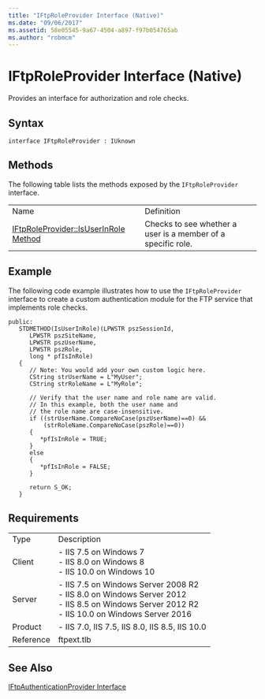 ```yaml
---
title: "IFtpRoleProvider Interface (Native)"
ms.date: "09/06/2017"
ms.assetid: 58e05545-9a67-4504-a897-f97b054765ab
ms.author: "robmcm"
---
```

# IFtpRoleProvider Interface (Native)
Provides an interface for authorization and role checks.  
  
## Syntax  
  
```cpp#  
interface IFtpRoleProvider : IUknown  
```  
  
## Methods  
 The following table lists the methods exposed by the `IFtpRoleProvider` interface.  
  
|||  
|-|-|  
|Name|Definition|  
|[IFtpRoleProvider::IsUserInRole Method](../../ftp-extensibility-reference/native-code-api-reference/iftproleprovider-isuserinrole-method.md)|Checks to see whether a user is a member of a specific role.|  
  
## Example  
 The following code example illustrates how to use the `IFtpRoleProvider` interface to create a custom authentication module for the FTP service that implements role checks.  
  
```  
public:  
   STDMETHOD(IsUserInRole)(LPWSTR pszSessionId,  
      LPWSTR pszSiteName,  
      LPWSTR pszUserName,  
      LPWSTR pszRole,  
      long * pfIsInRole)  
   {  
      // Note: You would add your own custom logic here.  
      CString strUserName = L"MyUser";  
      CString strRoleName = L"MyRole";  
  
      // Verify that the user name and role name are valid.  
      // In this example, both the user name and  
      // the role name are case-insensitive.  
      if ((strUserName.CompareNoCase(pszUserName)==0) &&  
          (strRoleName.CompareNoCase(pszRole)==0))  
      {  
         *pfIsInRole = TRUE;  
      }  
      else  
      {  
         *pfIsInRole = FALSE;  
      }  
  
      return S_OK;  
   }  
```  
  
## Requirements  
  
|||  
|-|-|  
|Type|Description|  
|Client|-   IIS 7.5 on                                          Windows 7<br />-   IIS 8.0 on                                          Windows 8<br />-   IIS 10.0 on                                          Windows 10|  
|Server|-   IIS 7.5 on                                          Windows Server 2008 R2<br />-   IIS 8.0 on                                          Windows Server 2012<br />-   IIS 8.5 on                                          Windows Server 2012 R2<br />-   IIS 10.0 on                                          Windows Server 2016|  
|Product|-   IIS 7.0,                                          IIS 7.5,                                          IIS 8.0,                                          IIS 8.5,                                          IIS 10.0|  
|Reference|ftpext.tlb|  
  
## See Also  
 [IFtpAuthenticationProvider Interface](../../ftp-extensibility-reference/native-code-api-reference/iftpauthenticationprovider-interface-native.md)